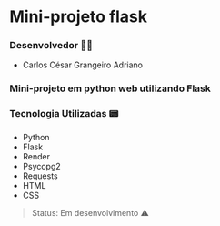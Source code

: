 # Mini-projeto flask

### Desenvolvedor 👨‍💻
- Carlos César Grangeiro Adriano

### Mini-projeto em python web utilizando Flask

### Tecnologia Utilizadas 📟
- Python
- Flask
- Render
- Psycopg2
- Requests
- HTML
- CSS

> Status: Em desenvolvimento ⚠️

